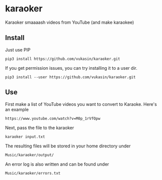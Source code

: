 # karaoker
Karaoker smaaaash videos from YouTube (and make karaokee)

## Install

Just use PIP

```
pip3 install https://github.com/vukasin/karaoker.git
```

If you get permission issues, you can try installing it to a user dir.

```
pip3 install --user https://github.com/vukasin/karaoker.git
```


## Use

First make a list of YouTube videos you want to convert to Karaoke. Here's an example

``` input.txt
https://www.youtube.com/watch?v=M0p_1rVfOpw
```

Next, pass the file to the karaoker

```
karaoker input.txt
```

The resulting files will be stored in your home directory under

```
Music/karaoker/output/
```

An error log is also written and can be found under

```
Music/karaoker/errors.txt
```


